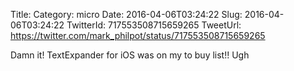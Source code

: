 Title: 
Category: micro
Date: 2016-04-06T03:24:22
Slug: 2016-04-06T03:24:22
TwitterId: 717553508715659265
TweetUrl: https://twitter.com/mark_philpot/status/717553508715659265

Damn it! TextExpander for iOS was on my to buy list!! Ugh